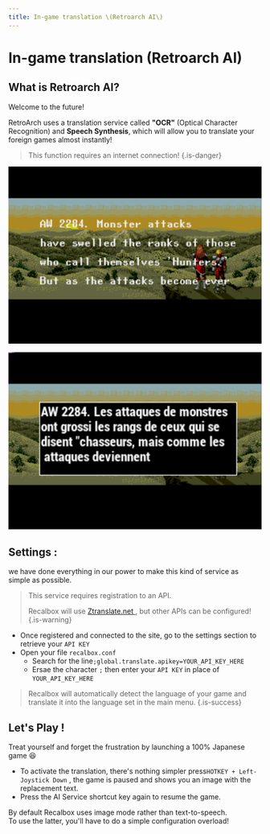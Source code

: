 ```yaml
---
title: In-game translation \(Retroarch AI\)
---
```


# In-game translation \(Retroarch AI\)

## What is Retroarch AI?

Welcome to the future!   
  
RetroArch uses a translation service called **"OCR"** \(Optical Character Recognition\) and **Speech Synthesis**, which will allow you to translate your foreign games almost instantly!


>This function requires an internet connection!
{.is-danger}

![Before](./ocr1.png)



![After](./ocr2.png)

## Settings :

we have done everything in our power to make this kind of service as simple as possible.


>This service requires registration to an API.
>
>Recalbox will use [Ztranslate.net ](https://ztranslate.net/),  but other APIs can be configured!
{.is-warning}

* Once registered and connected to the site, go to the settings section to retrieve your `API KEY`
* Open your file `recalbox.conf`
  * Search for the line`;global.translate.apikey=YOUR_API_KEY_HERE`
  * Ersae the character `;` then enter your `API KEY` in place of `YOUR_API_KEY_HERE`


>Recalbox will automatically detect the language of your game and translate it into the language set in the main menu.
{.is-success}

## Let's Play !

Treat yourself and forget the frustration by launching a 100% Japanese game 😆

* To activate the translation, there's nothing simpler press`HOTKEY + Left-Joystick Down` , the game is paused and shows you an image with the replacement text.
* Press the AI ​​Service shortcut key again to resume the game.

By default Recalbox uses image mode rather than text-to-speech.  
To use the latter, you'll have to do a simple configuration overload!

